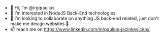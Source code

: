 - 👋 Hi, I’m @irgipaulius
- 👀 I’m interested in NodeJS Back-End technologies
- 💞️ I’m looking to collaborate on anything JS back-end related, just don't make me design websites :pray:
- 📫 reach me on https://www.linkedin.com/in/paulius-jacinkevicius/
